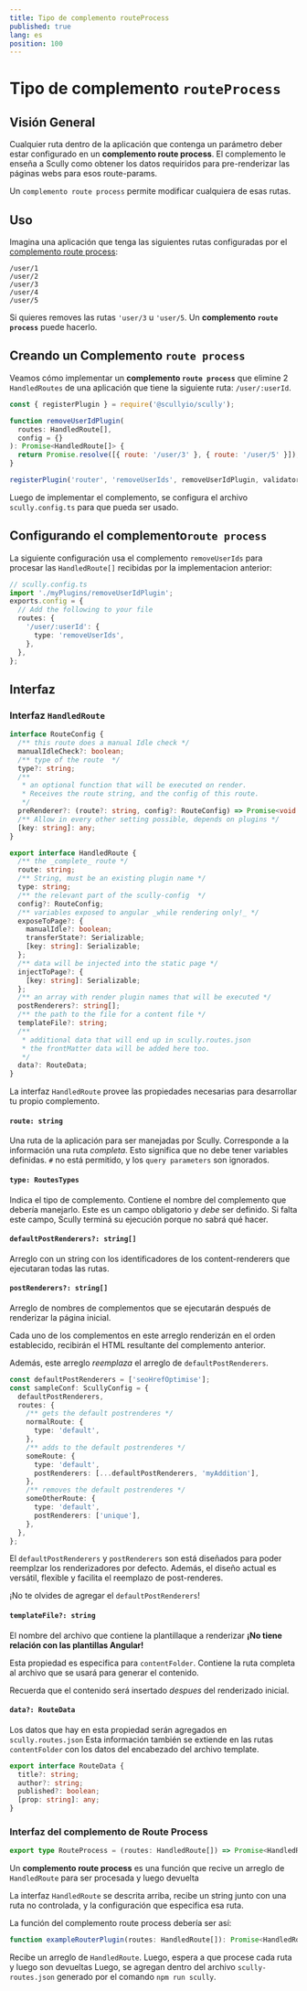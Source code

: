 ```yaml
---
title: Tipo de complemento routeProcess
published: true
lang: es
position: 100
---
```


# Tipo de complemento `routeProcess`

## Visión General

Cualquier ruta dentro de la aplicación que contenga un parámetro deber estar configurado en un **complemento route process**.
El complemento le enseña a Scully como obtener los datos requiridos para pre-renderizar las páginas webs para esos route-params.

Un `complemento route process` permite modificar cualquiera de esas rutas.

## Uso

Imagina una aplicación que tenga las siguientes rutas configuradas por el [complemento route process](/docs/Reference/plugins/types/router):

```
/user/1
/user/2
/user/3
/user/4
/user/5
```

Si quieres removes las rutas `'user/3` u `'user/5`. Un **complemento `route process`** puede hacerlo.

## Creando un Complemento `route process`

Veamos cómo implementar un **complemento `route process`** que elimine 2 `HandledRoutes` de una aplicación que tiene la siguiente ruta: `/user/:userId`.

```javascript
const { registerPlugin } = require('@scullyio/scully');

function removeUserIdPlugin(
  routes: HandledRoute[],
  config = {}
): Promise<HandledRoute[]> {
  return Promise.resolve([{ route: '/user/3' }, { route: '/user/5' }]);
}

registerPlugin('router', 'removeUserIds', removeUserIdPlugin, validator);
```

Luego de implementar el complemento, se configura el archivo `scully.config.ts` para que pueda ser usado.

## Configurando el complemento`route process`

La siguiente configuración usa el complemento `removeUserIds` para procesar las `HandledRoute[]` recibidas por la implementacion anterior:

```typescript
// scully.config.ts
import './myPlugins/removeUserIdPlugin';
exports.config = {
  // Add the following to your file
  routes: {
    '/user/:userId': {
      type: 'removeUserIds',
    },
  },
};
```

## Interfaz

### Interfaz `HandledRoute`

```typescript
interface RouteConfig {
  /** this route does a manual Idle check */
  manualIdleCheck?: boolean;
  /** type of the route  */
  type?: string;
  /**
   * an optional function that will be executed on render.
   * Receives the route string, and the config of this route.
   */
  preRenderer?: (route?: string, config?: RouteConfig) => Promise<void | false>;
  /** Allow in every other setting possible, depends on plugins */
  [key: string]: any;
}

export interface HandledRoute {
  /** the _complete_ route */
  route: string;
  /** String, must be an existing plugin name */
  type: string;
  /** the relevant part of the scully-config  */
  config?: RouteConfig;
  /** variables exposed to angular _while rendering only!_ */
  exposeToPage?: {
    manualIdle?: boolean;
    transferState?: Serializable;
    [key: string]: Serializable;
  };
  /** data will be injected into the static page */
  injectToPage?: {
    [key: string]: Serializable;
  };
  /** an array with render plugin names that will be executed */
  postRenderers?: string[];
  /** the path to the file for a content file */
  templateFile?: string;
  /**
   * additional data that will end up in scully.routes.json
   * the frontMatter data will be added here too.
   */
  data?: RouteData;
}
```

La interfaz `HandledRoute` provee las propiedades necesarias para desarrollar tu propio complemento.

#### `route: string`

Una ruta de la aplicación para ser manejadas por Scully.
Corresponde a la información una ruta _completa_. Esto significa que no debe tener variables definidas.
`#` no está permitido, y los `query parameters` son ignorados.

#### `type: RoutesTypes`

Indica el tipo de complemento. Contiene el nombre del complemento que debería manejarlo.
Este es un campo obligatorio y _debe_ ser definido. Si falta este campo, Scully terminá su ejecución porque no sabrá qué hacer.

#### `defaultPostRenderers?: string[]`

Arreglo con un string con los identificadores de los content-renderers que ejecutaran todas las rutas.

#### `postRenderers?: string[]`

Arreglo de nombres de complementos que se ejecutarán después de renderizar la página inicial.

Cada uno de los complementos en este arreglo renderizán en el orden establecido, recibirán el HTML resultante del complemento anterior.

Además, este arreglo _reemplaza_ el arreglo de `defaultPostRenderers`.

```typescript
const defaultPostRenderers = ['seoHrefOptimise'];
const sampleConf: ScullyConfig = {
  defaultPostRenderers,
  routes: {
    /** gets the default postrenderes */
    normalRoute: {
      type: 'default',
    },
    /** adds to the default postrenderes */
    someRoute: {
      type: 'default',
      postRenderers: [...defaultPostRenderers, 'myAddition'],
    },
    /** removes the default postrenderes */
    someOtherRoute: {
      type: 'default',
      postRenderers: ['unique'],
    },
  },
};
```

El `defaultPostRenderers` y `postRenderers` son está diseñados para poder reemplzar los renderizadores por defecto. Además, el diseño actual es versátil, flexible y facilita el reemplazo de post-renderes.

¡No te olvides de agregar el `defaultPostRenderers`!

#### `templateFile?: string`

El nombre del archivo que contiene la plantillaque a renderizar **¡No tiene relación con las plantillas Angular!**

Esta propiedad es especifica para `contentFolder`. Contiene la ruta completa al archivo que se usará para generar el contenido.

Recuerda que el contenido será insertado _despues_ del renderizado inicial.

#### `data?: RouteData`

Los datos que hay en esta propiedad serán agregados en `scully.routes.json`
Esta información también se extiende en las rutas `contentFolder` con los datos del encabezado del archivo template.

```typescript
export interface RouteData {
  title?: string;
  author?: string;
  published?: boolean;
  [prop: string]: any;
}
```

### Interfaz del complemento de Route Process

```typescript
export type RouteProcess = (routes: HandledRoute[]) => Promise<HandledRoute[]>;
```

Un **complemento route process** es una función que recive un arreglo de `HandledRoute` para ser procesada y luego devuelta

La interfaz `HandledRoute` se descrita arriba, recibe un string junto con una ruta no controlada, y la configuración que especifica esa ruta.

La función del complemento route process debería ser así:

```typescript
function exampleRouterPlugin(routes: HandledRoute[]): Promise<HandledRoute[]> {}
```

Recibe un arreglo de `HandledRoute`. Luego, espera a que procese cada ruta y luego son devueltas
Luego, se agregan dentro del archivo `scully-routes.json` generado por el comando `npm run scully`.
